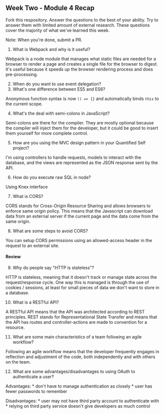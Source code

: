 ## Week Two - Module 4 Recap

Fork this respository. Answer the questions to the best of your ability. Try to answer them with limited amount of external research. These questions cover the majority of what we've learned this week. 

Note: When you're done, submit a PR. 

1. What is Webpack and why is it useful?

  Webpack is a node module that manages what static files are needed for a browser to render a page and creates a single file for the browser to digest. It's useful because it speeds up the browser rendering process and does pre-processing.

2. When do you want to use event delegation?
3. What's one difference between ES5 and ES6?

  Anonymous function syntax is now `() => {}` and automatically binds `this` to the current scope.

4. What's the deal with semi-colons in JavaScript?

  Semi-colons are there for the compiler. They are mostly optional because the compiler will inject them for the developer, but it could be good to insert them yourself for more complete control.

5. How are you using the MVC design pattern in your Quantified Self project?

  I'm using controllers to handle requests, models to interact with the database, and the views are represented as the JSON response sent by the API.

6. How do you execute raw SQL in node?

  Using Knex interface

7. What is CORS?

  CORS stands for Cross-Origin Resource Sharing and allows browsers to enforce same origin policy. This means that the Javascript can download data from an external server if the current page and the data come from the same origin.
  
8. What are some steps to avoid CORS?

  You can setup CORS permissions using an allowed-access header in the request to an external site.

#### Review  

9. Why do people say "HTTP is stateless"?

  HTTP is stateless, meaning that it doesn't track or manage state across the request/response cycle. One way this is managed is through the use of cookies / sessions, at least for small pieces of data we don't want to store in a database.

10. What is a RESTful API?

  A RESTful API means that the API was architected according to REST principles. REST stands for Representational State Transfer and means that the API has routes and controller-actions are made to convention for a resource.

11. What are some main characteristics of a team following an agile workflow?

  Following an agile workflow means that the developer frequently engages in reflection and adjustment of the code, both independently and with others on the team.

12. What are some advantages/disadvantages to using OAuth to authenticate a user?

  Advantages:
    * don't have to manage authentication as closely
    * user has fewer passwords to remember
    
  Disadvantages:
    * user may not have third party account to authenticate with
    * relying on third party service doesn't give developers as much control
  
